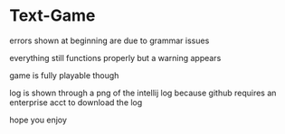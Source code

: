 # Text-Game

errors shown at beginning are due to grammar issues

everything still functions properly but a warning appears

game is fully playable though


log is shown through a png of the intellij log because github requires
an enterprise acct to download the log

hope you enjoy